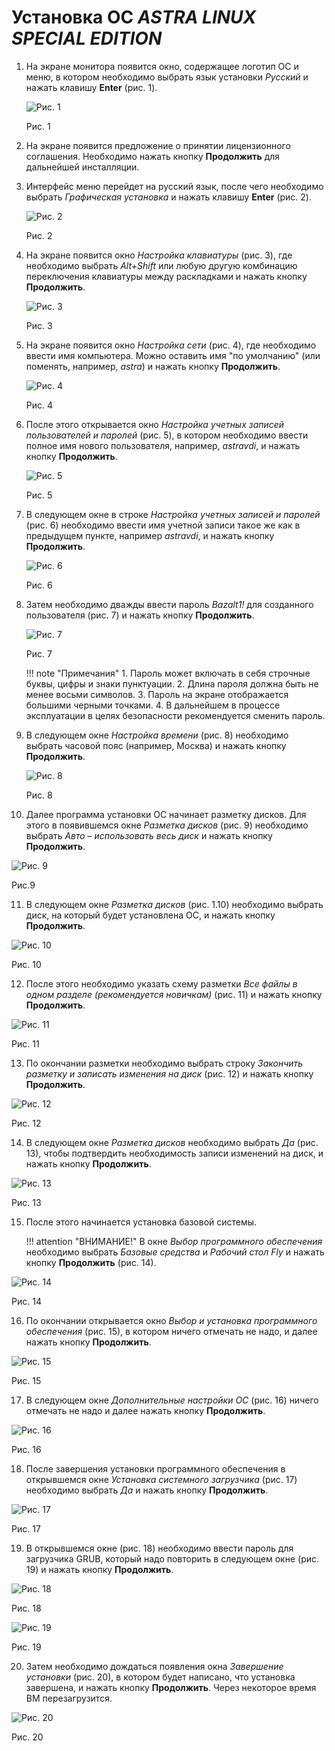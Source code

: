 # Установка ОС *ASTRA LINUX SPECIAL EDITION*

1. На экране монитора появится окно, содержащее логотип ОС и меню, в котором необходимо 
выбрать язык установки *Русский* и нажать клавишу **Enter** (рис. 1).
 
   ![Рис. 1](../../_assets/engineer_guide/pic1.png)

   Рис. 1 

2. На экране появится предложение о принятии лицензионного соглашения. Необходимо нажать кнопку 
**Продолжить** для дальнейшей инсталляции.

3. Интерфейс меню перейдет на русский язык, после чего необходимо выбрать 
*Графическая установка* и нажать клавишу **Enter** (рис. 2).
 
   ![Рис. 2](../../_assets/engineer_guide/pic2.png)

   Рис. 2

4. На экране появится окно *Настройка клавиатуры* (рис. 3), где необходимо выбрать *Alt+Shift* 
или любую другую комбинацию переключения клавиатуры между раскладками и нажать кнопку **Продолжить**.
 
   ![Рис. 3](../../_assets/engineer_guide/pic3.png)

   Рис. 3

5. На экране появится окно *Настройка сети* (рис. 4), где необходимо ввести имя компьютера. 
Можно оставить имя "по умолчанию" (или поменять, например, *astra*) и нажать кнопку **Продолжить**.
 
   ![Рис. 4](../../_assets/engineer_guide/pic4.png)

   Рис. 4

6. После этого открывается окно *Настройка учетных записей пользователей и паролей* (рис. 5), в котором 
необходимо ввести полное имя нового пользователя, например, *astravdi*, и нажать кнопку **Продолжить**.
 
   ![Рис. 5](../../_assets/engineer_guide/pic5.png)

   Рис. 5

7. В следующем окне в строке *Настройка учетных записей и паролей* 
(рис. 6) необходимо ввести имя учетной записи такое же как в предыдущем пункте, например *astravdi*, 
и нажать кнопку **Продолжить**.
 
   ![Рис. 6](../../_assets/engineer_guide/pic6.png)

   Рис. 6

8. Затем необходимо дважды ввести пароль *Bazalt1!* для созданного пользователя (рис. 7) и нажать 
кнопку **Продолжить**.
 
   ![Рис. 7](../../_assets/engineer_guide/pic7.png)

   Рис. 7

   !!! note "Примечания"
       1. Пароль может включать в себя строчные буквы, цифры и знаки пунктуации.
       2. Длина пароля должна быть не менее восьми символов.
       3. Пароль на экране отображается большими черными точками.
       4. В дальнейшем в процессе эксплуатации в целях безопасности рекомендуется сменить пароль.

9. В следующем окне *Настройка времени* (рис. 8) необходимо выбрать часовой пояс (например, Москва) 
и нажать кнопку **Продолжить**.
 
   ![Рис. 8](../../_assets/engineer_guide/pic8.png)

   Рис. 8

10. Далее программа установки ОС начинает разметку дисков. Для этого в появившемся окне 
*Разметка дисков* (рис. 9) необходимо выбрать *Авто – использовать весь диск* и нажать кнопку **Продолжить**.
 
   ![Рис. 9](../../_assets/engineer_guide/pic9.png)

   Рис.9

11. В следующем окне *Разметка дисков* (рис. 1.10) необходимо выбрать диск, на который 
будет установлена ОС, и нажать кнопку **Продолжить**.
 
   ![Рис. 10](../../_assets/engineer_guide/pic10.png)

   Рис. 10

12. После этого необходимо указать схему разметки *Все файлы в одном разделе (рекомендуется новичкам)* (рис. 11) 
и нажать кнопку **Продолжить**.
 
   ![Рис. 11](../../_assets/engineer_guide/pic11.png)

   Рис. 11

13. По окончании разметки необходимо выбрать строку *Закончить разметку и записать изменения на диск* (рис. 12) 
и нажать кнопку **Продолжить**.
 
   ![Рис. 12](../../_assets/engineer_guide/pic12.png)

   Рис. 12

14. В следующем окне *Разметка дисков* необходимо выбрать *Да* (рис. 13), чтобы подтвердить необходимость 
записи изменений на диск, и нажать кнопку **Продолжить**.
 
   ![Рис. 13](../../_assets/engineer_guide/pic13.png)

   Рис. 13

15. После этого начинается установка базовой системы.

    !!! attention "ВНИМАНИЕ!" 
        В окне *Выбор программного обеспечения* необходимо выбрать *Базовые средства* и 
        *Рабочий стол Fly* и нажать кнопку **Продолжить** (рис. 14).
 
   ![Рис. 14](../../_assets/engineer_guide/pic14.png)

   Рис. 14

16. По окончании открывается окно *Выбор и установка программного обеспечения* (рис. 15), в котором 
ничего отмечать не надо, и далее нажать кнопку **Продолжить**.
 
   ![Рис. 15](../../_assets/engineer_guide/pic15.png)

   Рис. 15

17. В следующем окне *Дополнительные настройки ОС* (рис. 16) ничего отмечать не надо и далее 
нажать кнопку **Продолжить**.
 
   ![Рис. 16](../../_assets/engineer_guide/pic16.png)

   Рис. 16

18. После завершения установки программного обеспечения в открывшемся окне *Установка системного загрузчика* 
(рис. 17) необходимо выбрать *Да* и нажать кнопку **Продолжить**.
 
   ![Рис. 17](../../_assets/engineer_guide/pic17.png)

   Рис. 17

19. В открывшемся окне (рис. 18) необходимо ввести пароль для загрузчика GRUB, который надо повторить 
в следующем окне (рис. 19) и нажать кнопку **Продолжить**.
 
   ![Рис. 18](../../_assets/engineer_guide/pic18.png)

   Рис. 18

   ![Рис. 19](../../_assets/engineer_guide/pic19.png) 

   Рис. 19

20. Затем необходимо дождаться появления окна *Завершение установки* (рис. 20), в котором будет 
написано, что установка завершена, и нажать кнопку **Продолжить**. Через некоторое время ВМ перезагрузится.
 
![Рис. 20](../../_assets/engineer_guide/pic20.png) 

Рис. 20
